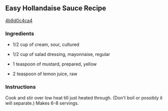 ## Easy Hollandaise Sauce Recipe

[4b8d0c4ca4](http://cookeatshare.com/recipes/easy-hollandaise-sauce-12135)

### Ingredients

 - 1/2 cup of cream, sour, cultured

 - 1/2 cup of salad dressing, mayonnaise, regular

 - 1 teaspoon of mustard, prepared, yellow

 - 2 teaspoon of lemon juice, raw

### Instructions

Cook and stir over low heat till just heated through. (Don't boil or possibly it will separate.) Makes 6-8 servings.